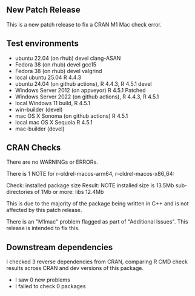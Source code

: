 ## New Patch Release

This is a new patch release to fix a CRAN M1 Mac check error.

## Test environments

* ubuntu 22.04 (on rhub) devel clang-ASAN
* Fedora 38 (on rhub) devel gcc15
* Fedora 38 (on rhub) devel valgrind
* local ubuntu 25.04 R 4.4.3
* ubuntu 24.04 (on github actions), R 4.4.3, R 4.5.1 devel
* Windows Server 2012 (on appveyor) R 4.5.1 Patched
* Windows Server 2022 (on github actions), R 4.4.3, R 4.5.1
* local Windows 11 build, R 4.5.1
* win-builder (devel)
* mac OS X Sonoma (on github actions) R 4.5.1
* local mac OS X Sequoia R 4.5.1
* mac-builder (devel)

## CRAN Checks

There are no WARNINGs or ERRORs.

There is 1 NOTE for r-oldrel-macos-arm64, r-oldrel-macos-x86_64:

Check: installed package size
Result: NOTE 
    installed size is 13.5Mb
    sub-directories of 1Mb or more:
      libs  12.4Mb

This is due to the majority of the package being written in C++ and is not
affected by this patch release.

There is an "M1mac" problem flagged as part of "Additional Issues". This release is intended to
fix this.

## Downstream dependencies

I checked 3 reverse dependencies from CRAN, comparing R CMD check results across
CRAN and dev versions of this package.

 * I saw 0 new problems
 * I failed to check 0 packages
